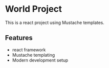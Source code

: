 # World Project

This is a react project using Mustache templates.

## Features

- react framework
- Mustache templating
- Modern development setup
